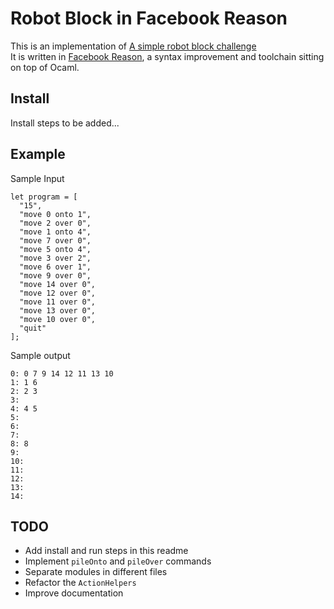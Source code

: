 # Robot Block in Facebook Reason #

This is an implementation of [A simple robot block challenge](https://uva.onlinejudge.org/external/1/101.pdf
)  
It is written in [Facebook Reason](https://facebook.github.io/reason/), a syntax improvement and toolchain sitting on top of Ocaml.

## Install ##

Install steps to be added...

## Example ##
Sample Input
```
let program = [
  "15",
  "move 0 onto 1",
  "move 2 over 0",
  "move 1 onto 4",
  "move 7 over 0",
  "move 5 onto 4",
  "move 3 over 2",
  "move 6 over 1",
  "move 9 over 0",
  "move 14 over 0",
  "move 12 over 0",
  "move 11 over 0",
  "move 13 over 0",
  "move 10 over 0",
  "quit"
];
```
Sample output
```
0: 0 7 9 14 12 11 13 10
1: 1 6
2: 2 3
3: 
4: 4 5
5: 
6: 
7: 
8: 8
9: 
10: 
11: 
12: 
13: 
14:
```

## TODO ##
  * Add install and run steps in this readme
  * Implement `pileOnto` and `pileOver` commands
  * Separate modules in different files
  * Refactor the `ActionHelpers`
  * Improve documentation
